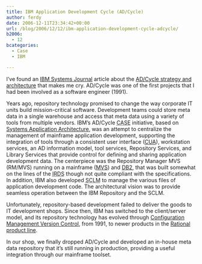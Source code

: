 ```yaml
---
title: IBM Application Development Cycle (AD/Cycle)
author: ferdy
date: 2006-12-11T23:34:42+00:00
url: /blog/2006/12/12/ibm-application-development-cycle-adcycle/
b2006:
  - 12
bcategories:
  - Case
  - IBM

---
```

I&#8217;ve found an [IBM Systems Journal][1] article about the [AD/Cycle strategy and architecture][2] that makes me cry. AD/Cycle was one of the first projects that I had been involved as a software engineer (1991).

Years ago, repository technology promised to change the way corporate IT units build mission-critical software. Development teams could store meta data in a single warehouse and access that meta data using a variety of tools from multiple vendors. IBM&#8217;s AD/Cycle <acronym title="Computer Aided Software Engineering">CASE</acronym> initiative, based on [Systems Application Architecture][3], was an attempt to centralize the management of mainframe application development, supporting the integration of tools through a consistent user interface ([CUA][4]), workstation services, an AD information model, tool services, Repository Services, and Library Services that provide control for defining and sharing application development data. The centerpiece was the Repository Manager MVS (RM/MVS) running on a mainframe ([MVS][5]) and [DB2][6], that was built somewhat on the lines of the <acronym title="Information Resource Dictionary System">IRDS</acronym> though not quite compliant with the specifications. In addition, IBM also developed <acronym title="Source Code Library Manager">SCLM</acronym> to manage the various files of application development code. The architectural vision was to provide seamless operation between the IBM Repository and the SCLM.

Unfortunately, repository-based development failed to deliver the goods to IT development shops. Since then, IBM has switched to the client/server model, and its repository technology has evolved through [Configuration Management Version Control][7], from 1991, to newer products in the [Rational product line][8].

In our shop, we finally dropped AD/Cycle and developed an in-house meta data repository that it&#8217;s still running in production, providing a useful integration through our mainframe toolset.

 [1]: http://www.research.ibm.com/journal/sj/
 [2]: http://domino.watson.ibm.com/tchjr/journalindex.nsf/0/d44faeb516f5013985256bfa00685c34?OpenDocument
 [3]: http://en.wikipedia.org/wiki/Systems_Application_Architecture
 [4]: http://en.wikipedia.org/wiki/Common_User_Access
 [5]: http://en.wikipedia.org/wiki/MVS
 [6]: http://en.wikipedia.org/wiki/IBM_DB2
 [7]: http://en.wikipedia.org/wiki/IBM_Configuration_Management_Version_Control_%28CMVC%29
 [8]: http://www-306.ibm.com/software/rational/offerings/scm.html